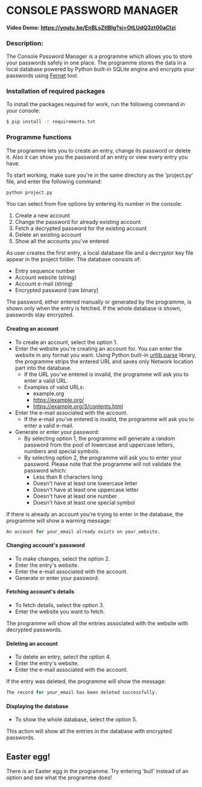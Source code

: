 # CONSOLE PASSWORD MANAGER
#### Video Demo:  https://youtu.be/EnBLsZtlBIg?si=OtLUdQ3zt00aClzi
### Description:
The Console Password Manager is a programme which allows you to store your passwords safely in one place. The programme stores the data in a local database powered by Python built-in SQLite engine and encrypts your passwords using [Fernet](https://cryptography.io/en/latest/fernet/) tool.

### Installation of required packages
To install the packages required for work, run the following command in your console:

```bash
$ pip install -r requirements.txt
```

### Programme functions

The programme lets you to create an entry, change its password or delete it. Also it can show you the password of an entry or view every entry you have.

To start working, make sure you're in the same directory as the 'project.py' file, and enter the following command:
```python
python project.py
```

You can select from five options by entering its number in the console:
1. Create a new account
2. Change the password for already existing account
3. Fetch a decrypted password for the existing account
4. Delete an existing account
5. Show all the accounts you've entered

As user creates the first entry, a local database file and a decryptor key file appear in the project folder. The database consists of:
- Entry sequence number
- Account website (string)
- Account e-mail (string)
- Encrypted password (raw binary)

The password, either entered manually or generated by the programme, is shown only when the entry is fetched. If the whole database is shown, passwords stay encrypted.

#### Creating an account

- To create an account, select the option 1.
- Enter the website you're creating an account for. You can enter the website in any format you want. Using Python built-in [urllib.parse](https://docs.python.org/3/library/urllib.parse.html) library, the programme strips the entered URL and saves only Network location part into the database.
    - If the URL you've entered is invalid, the programme will ask you to enter a valid URL.
    - Examples of valid URLs:
        - example.org
        - https://example.org/
        - https://example.org/3/contents.html
- Enter the e-mail associated with the account.
    - If the e-mail you've entered is invalid, the programme will ask you to enter a valid e-mail.
- Generate or enter your password:
    - By selecting option 1, the programme will generate a random password from the pool of lowercase and uppercase letters, numbers and special symbols.
    - By selecting option 2, the programme will ask you to enter your password. Please note that the programme will not validate the password which:
        - Less than 8 characters long
        - Doesn't have at least one lowercase letter
        - Doesn't have at least one uppercase letter
        - Doesn't have at least one number
        - Doesn't have at least one special symbol

If there is already an account you're trying to enter in the database, the programme will show a warning message:
```python
An account for your_email already exists on your_website.
```

#### Changing account's password

- To make changes, select the option 2.
- Enter the entry's website.
- Enter the e-mail associated with the account.
- Generate or enter your password.

#### Fetching account's details

- To fetch details, select the option 3.
- Enter the website you want to fetch.

The programme will show all the entries associated with the website with decrypted passwords.

#### Deleting an account

- To delete an entry, select the option 4.
- Enter the entry's website.
- Enter the e-mail associated with the account.

If the entry was deleted, the programme will show the message:

```python
The record for your_email has been deleted successfully.
```

#### Displaying the database

- To show the whole database, select the option 5.

This action will show all the entries in the database with encrypted passwords.

## Easter egg!

There is an Easter egg in the programme. Try entering 'bull' instead of an option and see what the programme does!
